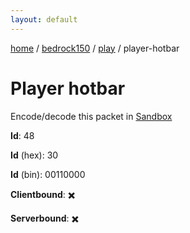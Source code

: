 ```yaml
---
layout: default
---
```


[home](/)  /  [bedrock150](/protocol/bedrock150)  /  [play](/protocol/bedrock150/play)  /  player-hotbar

# Player hotbar

Encode/decode this packet in [Sandbox](../../../sandbox/bedrock150#play.player_hotbar)

**Id**: 48

**Id** (hex): 30

**Id** (bin): 00110000

**Clientbound**: ✖️

**Serverbound**: ✖️
